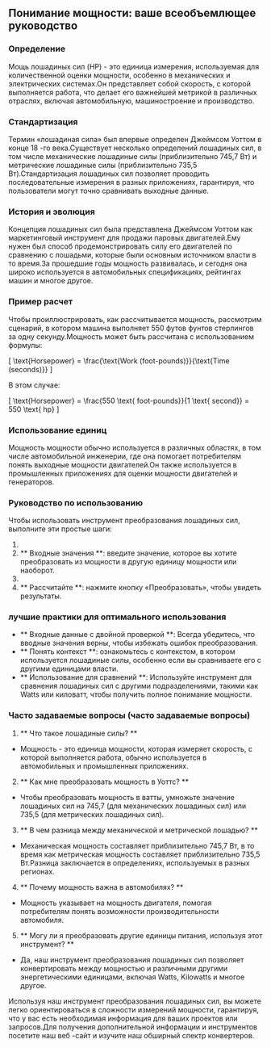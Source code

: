 ## Понимание мощности: ваше всеобъемлющее руководство

### Определение
Мощь лошадиных сил (HP) - это единица измерения, используемая для количественной оценки мощности, особенно в механических и электрических системах.Он представляет собой скорость, с которой выполняется работа, что делает его важнейшей метрикой в ​​различных отраслях, включая автомобильную, машиностроение и производство.

### Стандартизация
Термин «лошадиная сила» был впервые определен Джеймсом Уоттом в конце 18 -го века.Существует несколько определений лошадиных сил, в том числе механические лошадиные силы (приблизительно 745,7 Вт) и метрические лошадиные силы (приблизительно 735,5 Вт).Стандартизация лошадиных сил позволяет проводить последовательные измерения в разных приложениях, гарантируя, что пользователи могут точно сравнивать выходные данные.

### История и эволюция
Концепция лошадиных сил была представлена ​​Джеймсом Уоттом как маркетинговый инструмент для продажи паровых двигателей.Ему нужен был способ продемонстрировать силу его двигателей по сравнению с лошадьми, которые были основным источником власти в то время.За прошедшие годы мощность развивалась, и сегодня она широко используется в автомобильных спецификациях, рейтингах машин и многое другое.

### Пример расчет
Чтобы проиллюстрировать, как рассчитывается мощность, рассмотрим сценарий, в котором машина выполняет 550 футов фунтов стерлингов за одну секунду.Мощность может быть рассчитана с использованием формулы:

\[ \text{Horsepower} = \frac{\text{Work (foot-pounds)}}{\text{Time (seconds)}} \]

В этом случае:

\[ \text{Horsepower} = \frac{550 \text{ foot-pounds}}{1 \text{ second}} = 550 \text{ hp} \]

### Использование единиц
Мощность мощности обычно используется в различных областях, в том числе автомобильной инженерии, где она помогает потребителям понять выходные мощности двигателей.Он также используется в промышленных приложениях для оценки мощности двигателей и генераторов.

### Руководство по использованию
Чтобы использовать инструмент преобразования лошадиных сил, выполните эти простые шаги:

1.
2. ** Входные значения **: введите значение, которое вы хотите преобразовать из мощности в другую единицу мощности или наоборот.
3.
4. ** Рассчитайте **: нажмите кнопку «Преобразовать», чтобы увидеть результаты.

### лучшие практики для оптимального использования
- ** Входные данные с двойной проверкой **: Всегда убедитесь, что вводные значения верны, чтобы избежать ошибок преобразования.
- ** Понять контекст **: ознакомьтесь с контекстом, в котором используется лошадиные силы, особенно если вы сравниваете его с другими единицами власти.
- ** Использование для сравнений **: Используйте инструмент для сравнения лошадиных сил с другими подразделениями, такими как Watts или киловатт, чтобы получить полное понимание мощности.

### Часто задаваемые вопросы (часто задаваемые вопросы)

1. ** Что такое лошадиные силы? **
- Мощность - это единица мощности, которая измеряет скорость, с которой выполняется работа, обычно используется в автомобильных и промышленных приложениях.

2. ** Как мне преобразовать мощность в Уоттс? **
- Чтобы преобразовать мощность в ватты, умножьте значение лошадиных сил на 745,7 (для механических лошадиных сил) или 735,5 (для метрических лошадиных сил).

3. ** В чем разница между механической и метрической лошадью? **
- Механическая мощность составляет приблизительно 745,7 Вт, в то время как метрическая мощность составляет приблизительно 735,5 Вт.Разница заключается в определениях, используемых в разных регионах.

4. ** Почему мощность важна в автомобилях? **
- Мощность указывает на мощность двигателя, помогая потребителям понять возможности производительности автомобиля.

5. ** Могу ли я преобразовать другие единицы питания, используя этот инструмент? **
- Да, наш инструмент преобразования лошадиных сил позволяет конвертировать между мощностью и различными другими энергетическими единицами, включая Watts, Kilowatts и многое другое.

Используя наш инструмент преобразования лошадиных сил, вы можете легко ориентироваться в сложности измерений мощности, гарантируя, что у вас есть необходимая информация для ваших проектов или запросов.Для получения дополнительной информации и инструментов посетите наш веб -сайт и изучите наш обширный спектр конвертеров.